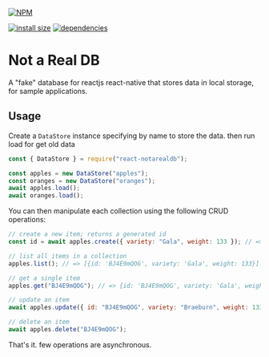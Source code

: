 [![NPM](https://nodei.co/npm/react-notarealdb.png)](https://nodei.co/npm/react-notarealdb/)

[![install size](https://packagephobia.now.sh/badge?p=react-notarealdb)](https://packagephobia.now.sh/result?p=react-notarealdb) [![dependencies](https://david-dm.org/hosseinmd/react-notarealdb.svg)](https://david-dm.org/hosseinmd/react-notarealdb.svg)

# Not a Real DB

A "fake" database for reactjs react-native that stores data in local storage, for sample applications.

## Usage

Create a `DataStore` instance specifying by name to store the data. then run load for get old data

```js
const { DataStore } = require("react-notarealdb");

const apples = new DataStore("apples");
const oranges = new DataStore("oranges");
await apples.load();
await oranges.load();
```

You can then manipulate each collection using the following CRUD operations:

```js
// create a new item; returns a generated id
const id = await apples.create({ variety: "Gala", weight: 133 }); // => 'BJ4E9mQOG'

// list all items in a collection
apples.list(); // => [{id: 'BJ4E9mQOG', variety: 'Gala', weight: 133}]

// get a single item
apples.get("BJ4E9mQOG"); // => {id: 'BJ4E9mQOG', variety: 'Gala', weight: 133}

// update an item
await apples.update({ id: "BJ4E9mQOG", variety: "Braeburn", weight: 133 });

// delete an item
await apples.delete("BJ4E9mQOG");
```

That's it. few operations are asynchronous.
